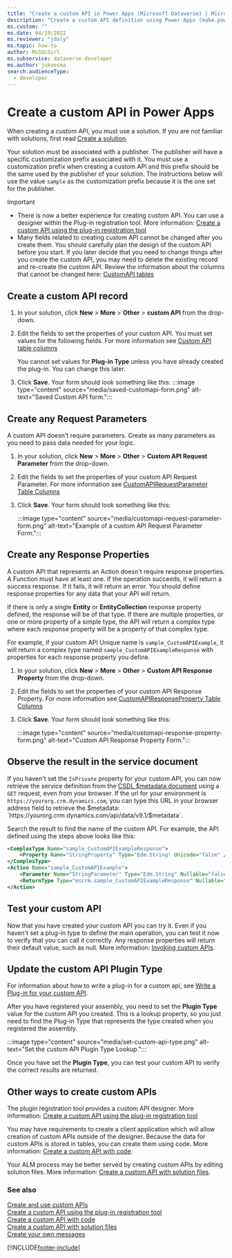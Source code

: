 ```yaml
---
title: "Create a custom API in Power Apps (Microsoft Dataverse) | Microsoft Docs" 
description: "Create a custom API definition using Power Apps (make.powerapps.com)"
ms.custom: ""
ms.date: 04/19/2022
ms.reviewer: "jdaly"
ms.topic: how-to
author: MsSQLGirl
ms.subservice: dataverse-developer
ms.author: jukoesma
search.audienceType: 
  - developer
---
```

# Create a custom API in Power Apps

When creating a custom API, you must use a solution. If you are not familiar with solutions, first read [Create a solution](../../maker/data-platform/create-solution.md).

Your solution must be associated with a publisher. The publisher will have a specific customization prefix associated with it. You must use a customization prefix when creating a custom API and this prefix should be the same used by the publisher of your solution. The instructions below will use the value `sample` as the customization prefix because it is the one set for the publisher.

> [!IMPORTANT]
> - There is now a better experience for creating custom API. You can use a designer within the Plug-in registration tool. More information: [Create a custom API using the plug-in registration tool](create-custom-api-prt.md)
> - Many fields related to creating custom API cannot be changed after you create them. You should carefully plan the design of the custom API before you start. If you later decide that you need to change things after you create the custom API, you may need to delete the existing record and re-create the custom API. Review the information about the columns that cannot be changed here: [CustomAPI tables](custom-api-tables.md)

## Create a custom API record

1. In your solution, click **New** > **More** > **Other** > **custom API** from the drop-down.
1. Edit the fields to set the properties of your custom API. You must set values for the following fields. For more information see  [Custom API table columns](custom-api-tables.md#custom-api-table-columns)
    
    You cannot set values for **Plug-in Type** unless you have already created the plug-in. You can change this later.

1. Click **Save**. Your form should look something like this:
    :::image type="content" source="media/saved-customapi-form.png" alt-text="Saved Custom API form.":::


## Create any Request Parameters

A custom API doesn't require parameters. Create as many parameters as you need to pass data needed for your logic.

1. In your solution, click **New** > **More** > **Other** > **Custom API Request Parameter** from the drop-down.
1. Edit the fields to set the properties of your custom API Request Parameter. For more information see [CustomAPIRequestParameter Table Columns](custom-api-tables.md#customapirequestparameter-table-columns)

1. Click **Save**. Your form should look something like this:

    :::image type="content" source="media/customapi-request-parameter-form.png" alt-text="Example of a custom API Request Parameter Form.":::


## Create any Response Properties

A custom API that represents an Action doesn't require response properties. A Function must have at least one.  If the operation succeeds, it will return a success response. If it fails, it will return an error. You should define response properties for any data that your API will return.

If there is only a single **Entity** or **EntityCollection** response property defined, the response will be of that type. If there are multiple properties, or one or more property of a simple type, the API will return a complex type where each response property will be a property of that complex type.

For example, if your custom API Unique name is `sample_CustomAPIExample`, it will return a complex type named `sample_CustomAPIExampleResponse` with properties for each response property you define.

1. In your solution, click **New** > **More** > **Other** > **Custom API Response Property** from the drop-down.
1. Edit the fields to set the properties of your custom API Response Property. For more information see [CustomAPIResponseProperty Table Columns](customapiresponseproperty-table-columns.md)

1. Click **Save**. Your form should look something like this:

    :::image type="content" source="media/customapi-response-property-form.png" alt-text="Custom API Response Property Form.":::

## Observe the result in the service document

If you haven't set the `IsPrivate` property for your custom API, you can now retrieve the service definition from the [CSDL $metadata document](webapi/web-api-service-documents.md#csdl-metadata-document) using a `GET` request, even from your browser. If the url for your environment is `https://yourorg.crm.dynamics.com`, you can type this URL in your browser address field to retrieve the $metadata: `https://yourorg.crm.dynamics.com/api/data/v9.1/$metadata`.

Search the result to find the name of the custom API. For example, the API defined using the steps above looks like this:

```xml
<ComplexType Name="sample_CustomAPIExampleResponse">
    <Property Name="StringProperty" Type="Edm.String" Unicode="false" />
</ComplexType>
<Action Name="sample_CustomAPIExample">
    <Parameter Name="StringParameter" Type="Edm.String" Nullable="false" Unicode="false" />
    <ReturnType Type="mscrm.sample_CustomAPIExampleResponse" Nullable="false" />
</Action>
```


## Test your custom API

Now that you have created your custom API you can try it. Even if you haven't set a plug-in type to define the main operation, you can test it now to verify that you can call it correctly. Any response properties will return their default value, such as null. More information: [Invoking custom APIs](custom-api.md#invoking-custom-apis).


## Update the custom API Plugin Type

For information about how to write a plug-in for a custom api, see [Write a Plug-in for your custom API](custom-api.md#write-a-plug-in-for-your-custom-api).

After you have registered your assembly, you need to set the **Plugin Type** value for the custom API you created. This is a lookup property, so you just need to find the Plug-in Type that represents the type created when you registered the assembly.

:::image type="content" source="media/set-custom-api-type.png" alt-text="Set the custom API Plugin Type Lookup.":::

Once you have set the **Plugin Type**, you can test your custom API to verify the correct results are returned.

## Other ways to create custom APIs

The plugin registration tool provides a custom API designer. More information: [Create a custom API using the plug-in registration tool](create-custom-api-prt.md)

You may have requirements to create a client application which will allow creation of custom APIs outside of the designer. Because the data for custom APIs is stored in tables, you can create them using code. More information: [Create a custom API with code](create-custom-api-with-code.md).

Your ALM process may be better served by creating custom APIs by editing solution files. More information: [Create a custom API with solution files](create-custom-api-solution.md).

### See also

[Create and use custom APIs](custom-api.md)<br />
[Create a custom API using the plug-in registration tool](create-custom-api-prt.md)<br />
[Create a custom API with code](create-custom-api-with-code.md)<br />
[Create a custom API with solution files](create-custom-api-solution.md)<br />
[Create your own messages](custom-actions.md)<br />


[!INCLUDE[footer-include](../../includes/footer-banner.md)]
